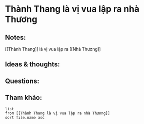 # Thành Thang là vị vua lập ra nhà Thương

## Notes:
[[Thành Thang]] là vị vua lập ra [[Nhà Thương]]

## Ideas & thoughts:

## Questions:


## Tham khảo:
```dataview
list
from [[Thành Thang là vị vua lập ra nhà Thương]]
sort file.name asc
```